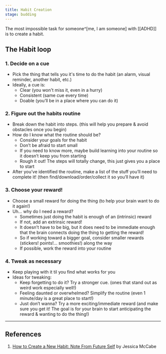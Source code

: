 ```yaml
---
title: Habit Creation
stage: budding
---
```


The most impossible task for someone^[me, I am someone] with [[ADHD]] is to create a habit.

## The Habit loop

### 1. Decide on a cue

- Pick the thing that tells you it's time to do the habit (an alarm, visual reminder, another habit, etc.)
- Ideally, a cue is:
  - Clear (you won't miss it, even in a hurry)
  - Consistent (same cue every time)
  - Doable (you’ll be in a place where you can do it)

### 2. Figure out the habits routine

- Break down the habit into steps. (this will help you prepare & avoid obstacles once you begin)
- How do I know what the routine should be?
  - Consider your goals for the habit
  - Don’t be afraid to start small
  - If you need to know more, maybe build learning into your routine so it doesn’t keep you from starting
  - Rough it out! The steps will totally change, this just gives you a place to start
- After you’ve identified the routine, make a list of the stuff you’ll need to complete it! (then find/download/order/collect it so you’ll have it)

### 3. Choose your reward!

- Choose a small reward for doing the thing (to help your brain want to do it again!)
- Uh… why do I need a reward?
  - Sometimes just doing the habit is enough of an (intrinsic) reward
  - If not, add an extrinsic reward!
  - It doesn’t have to be big, but it does need to be immediate enough that the brain connects doing the thing to getting the reward!
  - So if working toward a bigger goal, consider smaller rewards (stickers! points!… smoothies!) along the way
  - If possible, work the reward into your routine

### 4. Tweak as necessary

- Keep playing with it til you find what works for you
- Ideas for tweaking:
  - Keep forgetting to do it? Try a stronger cue. (ones that stand out as weird work especially well!)
  - Feeling daunted or overwhelmed? Simplify the routine (even 1 minute/day is a great place to start!)
  - Just don’t wanna? Try a more exciting/immediate reward (and make sure you get it! The goal is for your brain to start anticipating the reward & wanting to do the thing!)

---

## References

1. [How to Create a New Habit: Note From Future Self](https://www.youtube.com/watch?v=nxjKup00oF8) by Jessica McCabe
